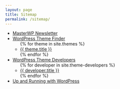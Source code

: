 ```yaml
---
layout: page
title: Sitemap
permalink: /sitemap/
---
```


<ul>
	<li>
		<a href="{% link index.md %}">MasterWP Newsletter</a>
	</li>
	<li>
		<a href="{% link _pages/themes.md %}">WordPress Theme Finder</a>
		<ul>
		{% for theme in site.themes %}
			<li><a href="{{ theme.url | relative_url }}">{{ theme.title }}</a></li>
		{% endfor %}
		</ul>
	</li>
	<li>
		<a href="{% link _pages/theme-developers.md %}">WordPress Theme Developers</a>
		<ul>
		{% for developer in site.theme-developers %}
			<li><a href="{{ developer.url | relative_url }}">{{ developer.title }}</a></li>
		{% endfor %}
		</ul>
	</li>
	<li>
		<a href="{% link _pages/up-and-running.md %}">Up and Running with WordPress</a>
	</li>
</ul>
